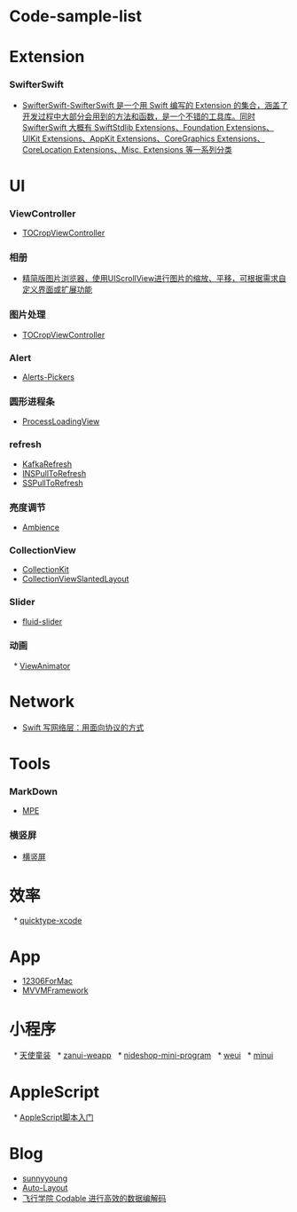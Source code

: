 # Code-sample-list


# Extension
### SwifterSwift
   * [SwifterSwift-SwifterSwift 是一个用 Swift 编写的 Extension 的集合，涵盖了开发过程中大部分会用到的方法和函数，是一个不错的工具库。同时 SwifterSwift 大概有 SwiftStdlib Extensions、Foundation Extensions、UIKit Extensions、AppKit Extensions、CoreGraphics Extensions、CoreLocation Extensions、Misc. Extensions 等一系列分类](https://github.com/SwifterSwift/SwifterSwift) 


# UI
### ViewController
   * [TOCropViewController](https://github.com/LeoNatan/LNPopupController) 

### 相册
   * [精简版图片浏览器，使用UIScrollView进行图片的缩放、平移，可根据需求自定义界面或扩展功能](https://github.com/wangzhaomeng/LLPhotoBrowser)
### 图片处理
   * [TOCropViewController](https://github.com/TimOliver/TOCropViewController) 
### Alert
   * [Alerts-Pickers](https://github.com/dillidon/Alerts-Pickers)
### 圆形进程条
   * [ProcessLoadingView](https://github.com/ayman-ibrahim/ProcessLoadingView)
### refresh
   * [KafkaRefresh](https://github.com/xorshine/KafkaRefresh)
   * [INSPullToRefresh](https://github.com/inspace-io/INSPullToRefresh)
   * [SSPullToRefresh](https://github.com/soffes/SSPullToRefresh)

### 亮度调节
   * [Ambience](https://github.com/tmergulhao/Ambience)
### CollectionView
   * [CollectionKit](https://github.com/SoySauceLab/CollectionKit?utm_source=gold_browser_extension)
   * [CollectionViewSlantedLayout](https://github.com/yacir/CollectionViewSlantedLayout?utm_source=gold_browser_extension)
### Slider
   * [fluid-slider](https://github.com/Ramotion/fluid-slider?utm_source=gold_browser_extension)
### 动画
   * [ViewAnimator](https://github.com/marcosgriselli/ViewAnimator?utm_source=gold_browser_extension)
   
# Network
   * [Swift 写网络层：用面向协议的方式](https://juejin.im/post/5af432385188256737066c04)

# Tools
### MarkDown 
   * [MPE](https://shd101wyy.github.io/markdown-preview-enhanced/#/zh-cn/markdown-basics)
### 横竖屏 
   * [横竖屏](https://juejin.im/post/5a3118f2f265da43062ac451)
   
# 效率
   * [quicktype-xcode](https://github.com/quicktype/quicktype-xcode?utm_source=gold_browser_extension)

# App
   * [12306ForMac](https://github.com/fancymax/12306ForMac?utm_source=gold_browser_extension)
   * [MVVMFramework](https://github.com/lovemo/MVVMFramework)
   
# 小程序
   * [天使童装](https://github.com/EastWorld/wechat-app-mall)
   * [zanui-weapp](https://github.com/youzan/zanui-weapp)
   * [nideshop-mini-program](https://github.com/tumobi/nideshop-mini-program)
   * [weui](https://github.com/Tencent/weui)
   * [minui](https://github.com/meili/minui)

# AppleScript
   * [AppleScript脚本入门](https://segmentfault.com/a/1190000011273388)
# Blog
* [sunnyyoung](https://www.sunnyyoung.net)
* [Auto-Layout](https://github.com/Yannmm/Auto-Layout-Guide-Chinese-Translation/blob/master)
* [飞行学院 Codable 进行高效的数据编解码](https://juejin.im/book/5ad19f07518825364001dd49/section/5ae22d096fb9a07aac242bab)

